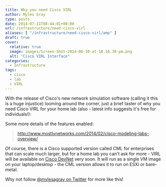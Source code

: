 ```yaml
---
title: Why you need Cisco VIRL
author: Myles Gray
type: posts
date: 2014-07-11T08:44:01+00:00
url: /infrastructure/need-cisco-virl
aliases: [ "/infrastructure/need-cisco-virl/amp" ]
draft: true
cover:
  relative: true
  image: images/Screen-Shot-2014-06-30-at-10.16.38-pm.png
  alt: "Cisco VIRL Interface"
categories:
  - Infrastructure
tags:
  - cisco
  - lab
  - VIRL
---
```


With the release of Cisco's new network simulation software (calling it this is a huge injustice) looming around the corner, just a brief taster of why you need Cisco VIRL for your home lab (also - latest info suggests it's free for individuals!):

Some more details of the features enabled:

> <http://www.mostlynetworks.com/2014/02/cisco-modeling-labs-overview/>

Of course, there is a Cisco supported version called CML for enterprises that can scale much larger, but for a home lab you can't ask for more - VIRL will be available on [Cisco DevNet][1] very soon. It will run as a single VM image on your laptop/desktop - the CML version allows it to run on ESXi or bare-metal.

Why not follow [@mylesagray on Twitter][2] for more like this!

 [1]: https://developer.cisco.com/site/devnet/home/index.gsp
 [2]: https://twitter.com/mylesagray